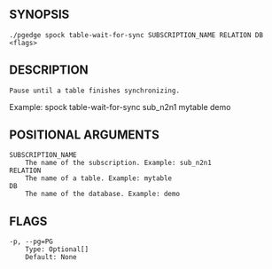 ## SYNOPSIS
    ./pgedge spock table-wait-for-sync SUBSCRIPTION_NAME RELATION DB <flags>
 
## DESCRIPTION
    Pause until a table finishes synchronizing. 

Example: spock table-wait-for-sync sub_n2n1 mytable demo
 
## POSITIONAL ARGUMENTS
    SUBSCRIPTION_NAME
        The name of the subscription. Example: sub_n2n1
    RELATION
        The name of a table. Example: mytable
    DB
        The name of the database. Example: demo
 
## FLAGS
    -p, --pg=PG
        Type: Optional[]
        Default: None
